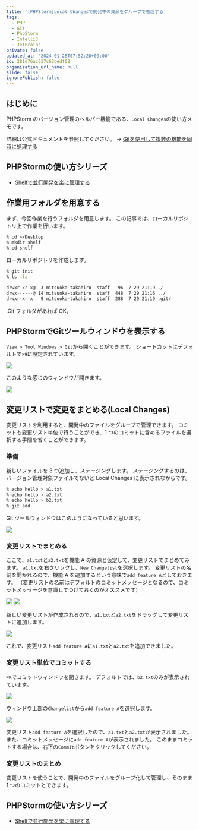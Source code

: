 ```yaml
---
title: '[PHPStorm]Local Changesで開発中の資源をグループで管理する'
tags:
  - PHP
  - Git
  - PhpStorm
  - IntelliJ
  - JetBrains
private: false
updated_at: '2024-01-28T07:52:28+09:00'
id: 281e76ac637c62bedf02
organization_url_name: null
slide: false
ignorePublish: false
---
```

## はじめに

PHPStorm のバージョン管理のヘルパー機能である、`Local Changes`の使い方メモです。

詳細は公式ドキュメントを参照してください。
  → [Gitを使用して複数の機能を同時に処理する](https://pleiades.io/help/phpstorm/work-on-several-features-simultaneously.html)

## PHPStormの使い方シリーズ

- [Shelfで並行開発を楽に管理する](https://qiita.com/tmisuoka0423/items/3eeb3eda18ff5617bacb)

## 作業用フォルダを用意する

まず、今回作業を行うフォルダを用意します。
この記事では、ローカルリポジトリ上で作業を行います。

```zsh
% cd ~/Desktop
% mkdir shelf
% cd shelf
```

ローカルリポジトリを作成します。

```zsh
% git init
% ls -la

drwxr-xr-x@  3 mitsuoka-takahiro  staff   96  7 29 21:19 ./
drwx------@ 14 mitsuoka-takahiro  staff  448  7 29 21:16 ../
drwxr-xr-x   9 mitsuoka-takahiro  staff  288  7 29 21:19 .git/
```

.Git フォルダがあれば OK。

## PHPStormでGitツールウィンドウを表示する

`View > Tool Windows > Git`から開くことができます。
ショートカットはデフォルトで`⌘9`に設定されています。

<img src="https://github.com/tmitsuoka0423/qiita/raw/master/phpstorm-change-list/pic1.png">

このような感じのウィンドウが開きます。

<img src="https://github.com/tmitsuoka0423/qiita/raw/master/phpstorm-change-list/pic2.png">

## 変更リストで変更をまとめる(Local Changes)

変更リストを利用すると、開発中のファイルをグループで管理できます。
コミットも変更リスト単位で行うことができ、1 つのコミットに含めるファイルを選択する手間を省くことができます。

### 準備

新しいファイルを 3 つ追加し、ステージングします。
ステージングするのは、バージョン管理対象ファイルでないと Local Changes に表示されなからです。

```zsh
% echo hello > a1.txt
% echo hello > a2.txt
% echo hello > b2.txt
% git add .
```

Git ツールウィンドウはこのようになっていると思います。

<img src="https://github.com/tmitsuoka0423/qiita/raw/master/phpstorm-change-list/pic3.png">

### 変更リストでまとめる

ここで、`a1.txt`と`a2.txt`を機能 A の資源と仮定して、変更リストでまとめてみます。
`a1.txt`を右クリックし、`New Changelist`を選択します。
変更リストの名前を聞かれるので、機能 A を追加するという意味で`add feature A`としておきます。
（変更リストの名前はデフォルトのコミットメッセージとなるので、コミットメッセージを意識してつけておくのがオススメです）

<img src="https://github.com/tmitsuoka0423/qiita/raw/master/phpstorm-change-list/pic4.png">

<img src="https://github.com/tmitsuoka0423/qiita/raw/master/phpstorm-change-list/pic5.png">

新しい変更リストが作成されるので、`a1.txt`と`a2.txt`をドラッグして変更リストに追加します。

<img src="https://github.com/tmitsuoka0423/qiita/raw/master/phpstorm-change-list/pic6.png">

これで、変更リスト`add feature A`に`a1.txt`と`a2.txt`を追加できました。

### 変更リスト単位でコミットする

`⌘K`でコミットウィンドウを開きます。
デフォルトでは、`b2.txt`のみが表示されています。

<img src="https://github.com/tmitsuoka0423/qiita/raw/master/phpstorm-change-list/pic7.png">

ウィンドウ上部の`Changelist`から`add feature A`を選択します。

<img src="https://github.com/tmitsuoka0423/qiita/raw/master/phpstorm-change-list/pic8.png">

変更リスト`add feature A`を選択したので、`a1.txt`と`a2.txt`が表示されました。
また、コミットメッセージに`add feature A`が表示されました。
このままコミットする場合は、右下の`Commit`ボタンをクリックしてください。

### 変更リストのまとめ

変更リストを使うことで、開発中のファイルをグループ化して管理し、そのまま 1 つのコミットとできます。

## PHPStormの使い方シリーズ

- [Shelfで並行開発を楽に管理する](https://qiita.com/tmisuoka0423/items/3eeb3eda18ff5617bacb)
